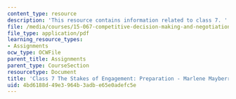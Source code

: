 ```yaml
---
content_type: resource
description: 'This resource contains information related to class 7. '
file: /media/courses/15-067-competitive-decision-making-and-negotiation-spring-2011/4bd6188d49e3964b3adbe65e0adefc5e_MIT15_067S11_Cl7_S_E_PR-MM.pdf
file_type: application/pdf
learning_resource_types:
- Assignments
ocw_type: OCWFile
parent_title: Assignments
parent_type: CourseSection
resourcetype: Document
title: 'Class 7 The Stakes of Engagement: Preparation - Marlene Mayberry'
uid: 4bd6188d-49e3-964b-3adb-e65e0adefc5e
---
```

